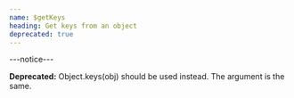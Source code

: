 ```yaml
---
name: $getKeys
heading: Get keys from an object
deprecated: true
---
```


---notice---

<b>Deprecated:</b> Object.keys(obj) should be used instead. The argument is the same.